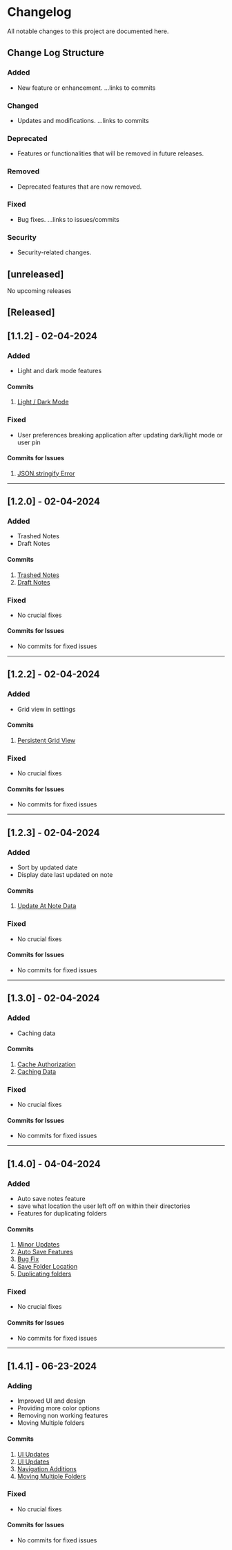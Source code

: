 # Changelog

All notable changes to this project are documented here.

## Change Log Structure

### Added

- New feature or enhancement.
  ...links to commits

### Changed

- Updates and modifications.
  ...links to commits

### Deprecated

- Features or functionalities that will be removed in future releases.

### Removed

- Deprecated features that are now removed.

### Fixed

- Bug fixes.
  ...links to issues/commits

### Security

- Security-related changes.

## [unreleased]

No upcoming releases

## [Released]

## [1.1.2] - 02-04-2024

### Added

- Light and dark mode features

#### Commits

1. [Light / Dark Mode](https://github.com/RyanLarge13/Electron-Notes/commit/c00b7580712645fcc844ea8c94164558efab2711)

### Fixed

- User preferences breaking application after updating dark/light mode or user pin

#### Commits for Issues

1. [JSON.stringify Error](https://github.com/RyanLarge13/Electron-Notes/commit/cee2f6acbb1809b38d43544f2863390b24c184ca)

---

## [1.2.0] - 02-04-2024

### Added

- Trashed Notes
- Draft Notes

#### Commits

1. [Trashed Notes](https://github.com/RyanLarge13/Electron-Notes/commit/4b85a02a4ff8ff2bcd89f2c98585e14e3c5368d4)
2. [Draft Notes](https://github.com/RyanLarge13/Electron-Notes/commit/3f80ad01fe468e985d5d3159fdc116d01f10a685)

### Fixed

- No crucial fixes

#### Commits for Issues

- No commits for fixed issues

---

## [1.2.2] - 02-04-2024

### Added

- Grid view in settings

#### Commits

1. [Persistent Grid View](https://github.com/RyanLarge13/Electron-Notes/commit/20cd9c36166d909e587b574c3b58f1c779138204)

### Fixed

- No crucial fixes

#### Commits for Issues

- No commits for fixed issues

---

## [1.2.3] - 02-04-2024

### Added

- Sort by updated date
- Display date last updated on note

#### Commits

1. [Update At Note Data](https://github.com/RyanLarge13/Electron-Notes/commit/ac53aa4b4f809a02bf37d41c232e9f4f58faabe7)

### Fixed

- No crucial fixes

#### Commits for Issues

- No commits for fixed issues

---

## [1.3.0] - 02-04-2024

### Added

- Caching data

#### Commits

1. [Cache Authorization](https://github.com/RyanLarge13/Electron-Notes/commit/2886b6603d4a7dd45814c479b0bc198a904d5340)
2. [Caching Data](https://github.com/RyanLarge13/Electron-Notes/commit/59f020c65c23a00588c51f14e2b4b8216ca3b834)

### Fixed

- No crucial fixes

#### Commits for Issues

- No commits for fixed issues

---

## [1.4.0] - 04-04-2024

### Added

- Auto save notes feature
- save what location the user left off on within their directories
- Features for duplicating folders

#### Commits

1. [Minor Updates](https://github.com/RyanLarge13/Electron-Notes/commit/d62bc4807d935c912d6bb104afbceb4537f53f0f)
2. [Auto Save Features](https://github.com/RyanLarge13/Electron-Notes/commit/189f7168d0790189237004f8a5047dd99a02ff7c)
3. [Bug Fix](https://github.com/RyanLarge13/Electron-Notes/commit/aa0ba6c66e6acfde3da9031ac910460783d819c5)
4. [Save Folder Location](https://github.com/RyanLarge13/Electron-Notes/commit/39ce94d93936ff8f315b4f79476f439f3f8761da)
5. [Duplicating folders](https://github.com/RyanLarge13/Electron-Notes/commit/39ce94d93936ff8f315b4f79476f439f3f8761da)

### Fixed

- No crucial fixes

#### Commits for Issues

- No commits for fixed issues

---

## [1.4.1] - 06-23-2024

### Adding

- Improved UI and design
- Providing more color options
- Removing non working features
- Moving Multiple folders

#### Commits

1. [UI Updates](https://github.com/RyanLarge13/Electron-Notes/commit/711a19d2e1fb285c1aa095c875cfa0d995f5a651)
2. [UI Updates](https://github.com/RyanLarge13/Electron-Notes/commit/45906d09f0a6d41300234a23c86c379ceaa05282)
3. [Navigation Additions](https://github.com/RyanLarge13/Electron-Notes/commit/c26c8cf0e06605d2e93ba8097eac8d9440d7fcc7)
4. [Moving Multiple Folders](https://github.com/RyanLarge13/Electron-Notes/commit/170f12f1c4825338e39ea6e3411ffc7c7ee76fc7)

### Fixed

- No crucial fixes

#### Commits for Issues

- No commits for fixed issues
